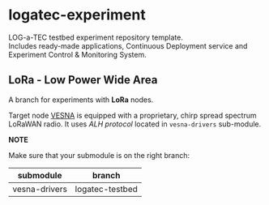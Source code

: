 # logatec-experiment

LOG-a-TEC testbed experiment repository template.\
Includes ready-made applications, Continuous Deployment service and Experiment Control & Monitoring System.

## LoRa - Low Power Wide Area

A branch for experiments with **LoRa** nodes.

Target node [VESNA](http://log-a-tec.eu/ap-cradio.html "Official web-site") is equipped with a proprietary, chirp spread spectrum LoRaWAN radio. 
It uses *ALH protocol* located in `vesna-drivers` sub-module.

**NOTE**

Make sure that your submodule is on the right branch:

| submodule | branch |
| :-------: | :----: |
| vesna-drivers | logatec-testbed | 
